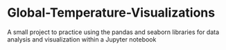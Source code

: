 # Global-Temperature-Visualizations
A small project to practice using the pandas and seaborn libraries for data analysis and visualization within a Jupyter notebook
